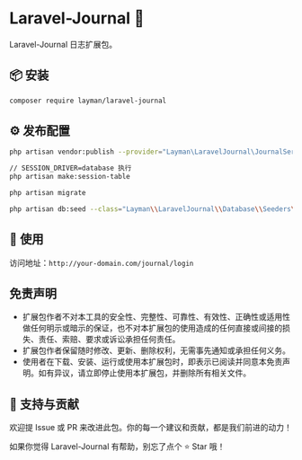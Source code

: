 # Laravel-Journal 🔐

Laravel-Journal 日志扩展包。

## 📦 安装

```bash
composer require layman/laravel-journal
```

## ⚙️ 发布配置

```bash
php artisan vendor:publish --provider="Layman\LaravelJournal\JournalServiceProvider" --tag=journal

// SESSION_DRIVER=database 执行
php artisan make:session-table

php artisan migrate

php artisan db:seed --class="Layman\\LaravelJournal\\Database\\Seeders\\JournalUserSeeder"
```

## 🚀 使用

访问地址：`http://your-domain.com/journal/login`

## 免责声明

- 扩展包作者不对本工具的安全性、完整性、可靠性、有效性、正确性或适用性做任何明示或暗示的保证，也不对本扩展包的使用造成的任何直接或间接的损失、责任、索赔、要求或诉讼承担任何责任。
- 扩展包作者保留随时修改、更新、删除权利，无需事先通知或承担任何义务。
- 使用者在下载、安装、运行或使用本扩展包时，即表示已阅读并同意本免责声明。如有异议，请立即停止使用本扩展包，并删除所有相关文件。

## 🙌 支持与贡献

欢迎提 Issue 或 PR 来改进此包。你的每一个建议和贡献，都是我们前进的动力！

如果你觉得 Laravel-Journal 有帮助，别忘了点个 ⭐ Star 哦！

